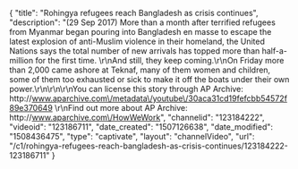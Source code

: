 {
    "title": "Rohingya refugees reach Bangladesh as crisis continues",
    "description": "(29 Sep 2017) More than a month after terrified refugees from Myanmar began pouring into Bangladesh en masse to escape the latest explosion of anti-Muslim violence in their homeland, the United Nations says the total number of new arrivals has topped more than half-a-million for the first time. \r\nAnd still, they keep coming.\r\nOn Friday more than 2,000 came ashore at Teknaf, many of them women and children, some of them too exhausted or sick to make it off the boats under their own power.\r\n\r\n\r\nYou can license this story through AP Archive: http:\/\/www.aparchive.com\/metadata\/youtube\/30aca31cd19fefcbb54572f89e370649 \r\nFind out more about AP Archive: http:\/\/www.aparchive.com\/HowWeWork",
    "channelid": "123184222",
    "videoid": "123186711",
    "date_created": "1507126638",
    "date_modified": "1508436475",
    "type": "captivate",
    "layout": "channelVideo",
    "url": "\/c1\/rohingya-refugees-reach-bangladesh-as-crisis-continues\/123184222-123186711"
}